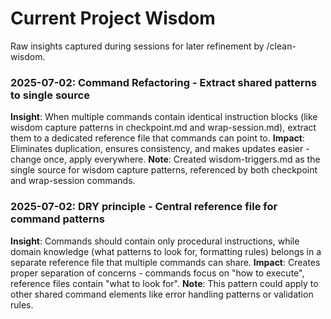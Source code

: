 # Current Project Wisdom

Raw insights captured during sessions for later refinement by /clean-wisdom.

### 2025-07-02: Command Refactoring - Extract shared patterns to single source
**Insight**: When multiple commands contain identical instruction blocks (like wisdom capture patterns in checkpoint.md and wrap-session.md), extract them to a dedicated reference file that commands can point to.
**Impact**: Eliminates duplication, ensures consistency, and makes updates easier - change once, apply everywhere.
**Note**: Created wisdom-triggers.md as the single source for wisdom capture patterns, referenced by both checkpoint and wrap-session commands.

### 2025-07-02: DRY principle - Central reference file for command patterns  
**Insight**: Commands should contain only procedural instructions, while domain knowledge (what patterns to look for, formatting rules) belongs in a separate reference file that multiple commands can share.
**Impact**: Creates proper separation of concerns - commands focus on "how to execute", reference files contain "what to look for".
**Note**: This pattern could apply to other shared command elements like error handling patterns or validation rules.
